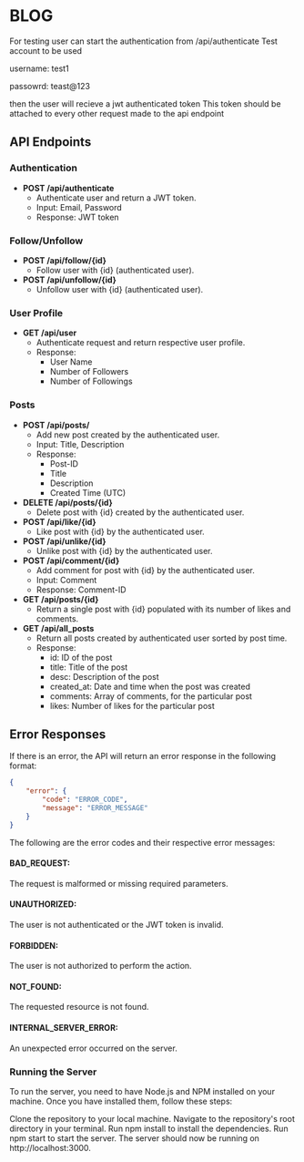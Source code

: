 # BLOG
For testing user can start the authentication from /api/authenticate
Test account to be used 


username: test1


passowrd: teast@123

then the user will recieve a jwt authenticated token 
This token should be attached to every other request made to the api endpoint 

## API Endpoints

### Authentication

- **POST /api/authenticate**
  - Authenticate user and return a JWT token.
  - Input: Email, Password
  - Response: JWT token

### Follow/Unfollow

- **POST /api/follow/{id}**
  - Follow user with {id} (authenticated user).
- **POST /api/unfollow/{id}**
  - Unfollow user with {id} (authenticated user).

### User Profile

- **GET /api/user**
  - Authenticate request and return respective user profile.
  - Response: 
    - User Name
    - Number of Followers
    - Number of Followings

### Posts

- **POST /api/posts/**
  - Add new post created by the authenticated user.
  - Input: Title, Description
  - Response:
    - Post-ID
    - Title
    - Description
    - Created Time (UTC)
- **DELETE /api/posts/{id}**
  - Delete post with {id} created by the authenticated user.
- **POST /api/like/{id}**
  - Like post with {id} by the authenticated user.
- **POST /api/unlike/{id}**
  - Unlike post with {id} by the authenticated user.
- **POST /api/comment/{id}**
  - Add comment for post with {id} by the authenticated user.
  - Input: Comment
  - Response: Comment-ID
- **GET /api/posts/{id}**
  - Return a single post with {id} populated with its number of likes and comments.
- **GET /api/all_posts**
  - Return all posts created by authenticated user sorted by post time.
  - Response:
    - id: ID of the post
    - title: Title of the post
    - desc: Description of the post
    - created_at: Date and time when the post was created
    - comments: Array of comments, for the particular post
    - likes: Number of likes for the particular post

## Error Responses

If there is an error, the API will return an error response in the following format:

```json
{
    "error": {
        "code": "ERROR_CODE",
        "message": "ERROR_MESSAGE"
    }
}
````
The following are the error codes and their respective error messages:

#### BAD_REQUEST:
The request is malformed or missing required parameters.
#### UNAUTHORIZED:
The user is not authenticated or the JWT token is invalid.
#### FORBIDDEN: 
The user is not authorized to perform the action.
#### NOT_FOUND: 
The requested resource is not found.
#### INTERNAL_SERVER_ERROR:
An unexpected error occurred on the server.


### Running the Server
To run the server, you need to have Node.js and NPM installed on your machine. Once you have installed them, follow these steps:

Clone the repository to your local machine.
Navigate to the repository's root directory in your terminal.
Run npm install to install the dependencies.
Run npm start to start the server.
The server should now be running on http://localhost:3000.


